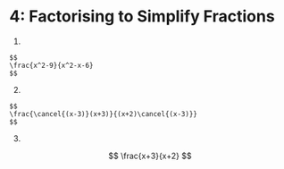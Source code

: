 # 4: Factorising to Simplify Fractions

1.  
    
    $$
    \frac{x^2-9}{x^2-x-6}
    $$
    
2.  
    
    $$
    \frac{\cancel{(x-3)}(x+3)}{(x+2)\cancel{(x-3)}}
    $$
    
3.  

$$
\frac{x+3}{x+2}
$$